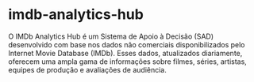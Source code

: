 # imdb-analytics-hub
O IMDb Analytics Hub é um Sistema de Apoio à Decisão (SAD) desenvolvido com base nos dados não comerciais disponibilizados pelo Internet Movie Database (IMDb). Esses dados, atualizados diariamente, oferecem uma ampla gama de informações sobre filmes, séries, artistas, equipes de produção e avaliações de audiência.
